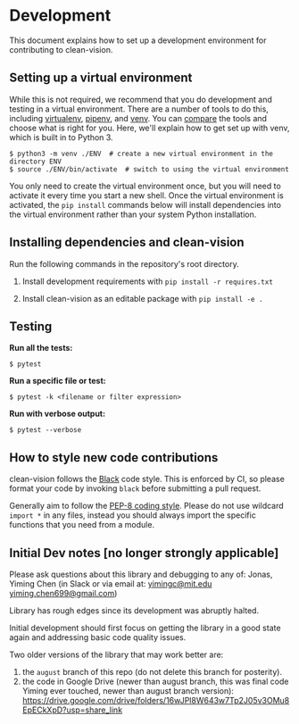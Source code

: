 # Development

This document explains how to set up a development environment for contributing to clean-vision.

## Setting up a virtual environment

While this is not required, we recommend that you do development and testing in
a virtual environment. There are a number of tools to do this, including
[virtualenv](https://virtualenv.pypa.io/), [pipenv](https://pipenv.pypa.io/),
and [venv](https://docs.python.org/3/library/venv.html). You can
[compare](https://stackoverflow.com/questions/41573587/what-is-the-difference-between-venv-pyvenv-pyenv-virtualenv-virtualenvwrappe)
the tools and choose what is right for you. Here, we'll explain how to get set
up with venv, which is built in to Python 3.

```console
$ python3 -m venv ./ENV  # create a new virtual environment in the directory ENV
$ source ./ENV/bin/activate  # switch to using the virtual environment
```

You only need to create the virtual environment once, but you will need to
activate it every time you start a new shell. Once the virtual environment is
activated, the `pip install` commands below will install dependencies into the
virtual environment rather than your system Python installation.

## Installing dependencies and clean-vision

Run the following commands in the repository's root directory.

1. Install development requirements with `pip install -r requires.txt`

2. Install clean-vision as an editable package with `pip install -e .`

## Testing

**Run all the tests:**

```console
$ pytest
```

**Run a specific file or test:**

```
$ pytest -k <filename or filter expression>
```

**Run with verbose output:**

```
$ pytest --verbose
```

## How to style new code contributions

clean-vision follows the [Black](https://black.readthedocs.io/) code style. This is
enforced by CI, so please format your code by invoking `black` before submitting a pull request.

Generally aim to follow the [PEP-8 coding style](https://peps.python.org/pep-0008/). 
Please do not use wildcard `import *` in any files, instead you should always import the specific functions that you need from a module.


## Initial Dev notes [no longer strongly applicable]
Please ask questions about this library and debugging to any of: 
Jonas, Yiming Chen (in Slack or via email at: <yimingc@mit.edu> <yiming.chen699@gmail.com>)

Library has rough edges since its development was abruptly halted.

Initial development should first focus on getting the library in a good state again and addressing basic code quality issues.


Two older versions of the library that may work better are:

1. the `august` branch of this repo (do not delete this branch for posterity).
2. the code in Google Drive (newer than august branch, this was final code Yiming ever touched, newer than august branch version):
https://drive.google.com/drive/folders/16wJPl8W643w7Tp2J05v3OMu8EpECkXpD?usp=share_link
